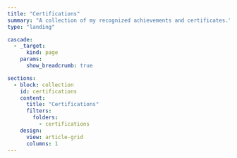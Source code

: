 ```yaml
---
title: "Certifications"
summary: "A collection of my recognized achievements and certificates."
type: "landing"

cascade:
  - _target:
      kind: page
    params:
      show_breadcrumb: true

sections:
  - block: collection
    id: certifications
    content:
      title: "Certifications"
      filters:
        folders:
          - certifications
    design:
      view: article-grid
      columns: 1
---
```

